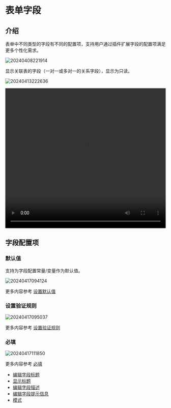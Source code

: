 # 表单字段

## 介绍

表单中不同类型的字段有不同的配置项，支持用户通过插件扩展字段的配置项满足更多个性化需求。

![20240408221914](https://static-docs.nocobase.com/20240408221914.png)

显示关联表的字段（一对一或多对一的关系字段），显示为只读。

![20240413222636](https://static-docs.nocobase.com/20240413222636.png)

   <video width="100%" height="440" controls>
      <source src="https://nocobase-docs.oss-cn-beijing.aliyuncs.com/20240413223027.mp4" type="video/mp4">
    </video>

## 字段配置项

### 默认值

支持为字段配置常量/变量作为默认值。

![20240417094124](https://static-docs.nocobase.com/20240417094124.png)

更多内容参考 [设置默认值](/handbook/ui/fields/field-settings/default-value)

### 设置验证规则

![20240417095037](https://static-docs.nocobase.com/20240417095037.png)

更多内容参考 [设置验证规则](/handbook/ui/fields/field-settings/validation-rules)

### 必填

![20240417111850](https://static-docs.nocobase.com/20240417111850.png)

更多内容参考 [必填](/handbook/ui/fields/field-settings/required)

- [编辑字段标题](/handbook/ui/fields/field-settings/edit-title)
- [显示标题](/handbook/ui/fields/field-settings/display-title)
- [编辑字段描述](/handbook/ui/fields/field-settings/edit-description)
- [编辑字段提示信息](/handbook/ui/fields/field-settings/edit-tooltip)
- [模式](/handbook/ui/fields/field-settings/pattern)